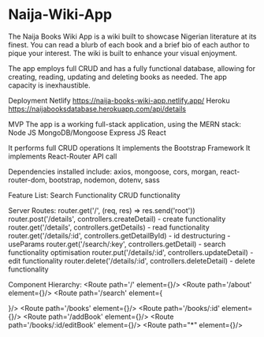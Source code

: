 # Naija-Wiki-App

The Naija Books Wiki App is a wiki built to showcase Nigerian literature at its finest. 
You can read a blurb of each book and a brief bio of each author to pique your interest. 
The wiki is built to enhance your visual enjoyment.

The app employs full CRUD and has a fully functional database, allowing for creating, reading, updating and deleting books as needed. The app capacity is inexhaustible.

Deployment
Netlify https://naija-books-wiki-app.netlify.app/
Heroku https://naijabooksdatabase.herokuapp.com/api/details

MVP
The app is a working full-stack application, using the MERN stack:
Node JS
MongoDB/Mongoose
Express JS
React

It performs full CRUD operations
It implements the Bootstrap Framework
It implements React-Router
API call

Dependencies installed include:
axios, mongoose, cors, morgan, react-router-dom, bootstrap, nodemon, dotenv, sass

Feature List:
Search Functionality
CRUD functionality

Server Routes:
router.get('/', (req, res) => res.send('root'))
router.post('/details', controllers.createDetail) - create functionality
router.get('/details', controllers.getDetails) - read functionality
router.get('/details/:id', controllers.getDetailById)  - id destructuring - useParams
router.get('/search/:key', controllers.getDetail) - search functionality optimisation
router.put('/details/:id', controllers.updateDetail) - edit functionality
router.delete('/details/:id', controllers.deleteDetail) - delete functionality

Component Hierarchy:
<Route path='/' element={<Home/>}/>
        <Route path='/about' element={<About/>}/>
        <Route path='/search' element={<Search/>}/>
        <Route path='/books' element={<Books/>}/>
        <Route path='/books/:id' element={<Book/>}/>
        <Route path='/addBook' element={<AddBook/>}/>
        <Route path='/books/:id/editBook' element={<EditBook/>}/>
        <Route path="*" element={<PageNotFound/>}/>

